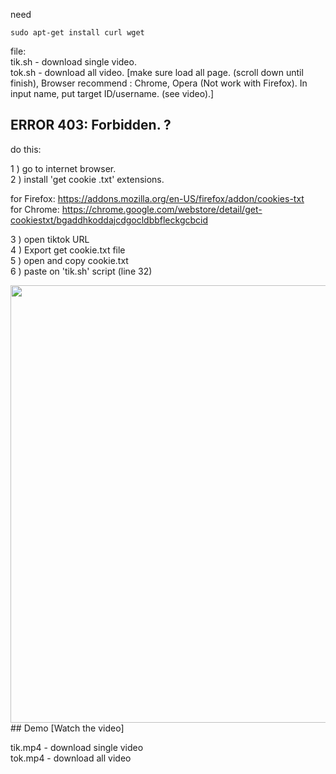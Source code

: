 need
```
sudo apt-get install curl wget
```
file:<br>
tik.sh - download single video.<br>
tok.sh - download all video. \[make sure load all page. (scroll down until finish), Browser recommend : Chrome, Opera (Not work with Firefox). In input name, put target ID/username. (see video).\]

## ERROR 403: Forbidden. ?

do this:

1 ) go to internet browser.<br>
2 ) install 'get cookie .txt' extensions.

<p>for Firefox: <a href="https://addons.mozilla.org/en-US/firefox/addon/cookies-txt">https://addons.mozilla.org/en-US/firefox/addon/cookies-txt</a><br>
for Chrome: <a href="https://chrome.google.com/webstore/detail/get-cookiestxt/bgaddhkoddajcdgocldbbfleckgcbcid">https://chrome.google.com/webstore/detail/get-cookiestxt/bgaddhkoddajcdgocldbbfleckgcbcid</a></p>

3 ) open tiktok URL<br>
4 ) Export get cookie.txt file<br>
5 ) open and copy cookie.txt<br>
6 ) paste on 'tik.sh' script (line 32)<br>

<center>
<img src="https://github.com/rouze-d/tiktok-download/blob/master/tiktok.png" width="900" height="700"/>
</center>
## Demo
[Watch the video]

tik.mp4 - download single video<br>
tok.mp4 - download all video
